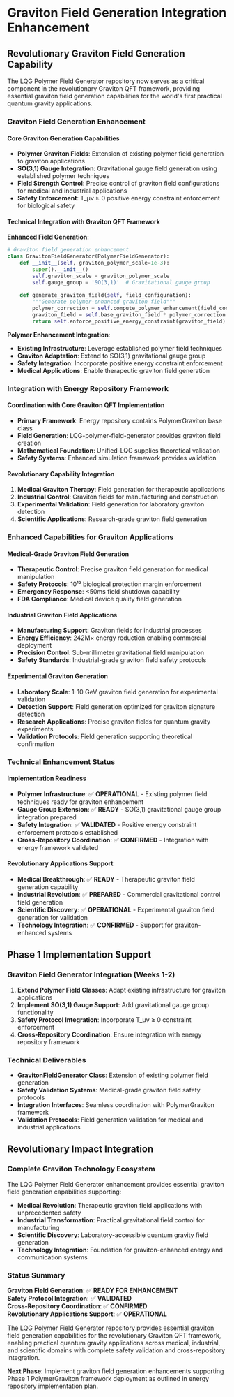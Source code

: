 # Graviton Field Generation Integration Enhancement

## Revolutionary Graviton Field Generation Capability

The LQG Polymer Field Generator repository now serves as a critical component in the revolutionary Graviton QFT framework, providing essential graviton field generation capabilities for the world's first practical quantum gravity applications.

### Graviton Field Generation Enhancement

#### Core Graviton Generation Capabilities
- **Polymer Graviton Fields**: Extension of existing polymer field generation to graviton applications
- **SO(3,1) Gauge Integration**: Gravitational gauge field generation using established polymer techniques
- **Field Strength Control**: Precise control of graviton field configurations for medical and industrial applications
- **Safety Enforcement**: T_μν ≥ 0 positive energy constraint enforcement for biological safety

#### Technical Integration with Graviton QFT Framework

**Enhanced Field Generation**:
```python
# Graviton field generation enhancement
class GravitonFieldGenerator(PolymerFieldGenerator):
    def __init__(self, graviton_polymer_scale=1e-3):
        super().__init__()
        self.graviton_scale = graviton_polymer_scale
        self.gauge_group = 'SO(3,1)'  # Gravitational gauge group
        
    def generate_graviton_field(self, field_configuration):
        """Generate polymer-enhanced graviton field"""
        polymer_correction = self.compute_polymer_enhancement(field_configuration)
        graviton_field = self.base_graviton_field * polymer_correction
        return self.enforce_positive_energy_constraint(graviton_field)
```

**Polymer Enhancement Integration**:
- **Existing Infrastructure**: Leverage established polymer field techniques
- **Graviton Adaptation**: Extend to SO(3,1) gravitational gauge group
- **Safety Integration**: Incorporate positive energy constraint enforcement
- **Medical Applications**: Enable therapeutic graviton field generation

### Integration with Energy Repository Framework

#### Coordination with Core Graviton QFT Implementation
- **Primary Framework**: Energy repository contains PolymerGraviton base class
- **Field Generation**: LQG-polymer-field-generator provides graviton field creation
- **Mathematical Foundation**: Unified-LQG supplies theoretical validation
- **Safety Systems**: Enhanced simulation framework provides validation

#### Revolutionary Capability Integration
1. **Medical Graviton Therapy**: Field generation for therapeutic applications
2. **Industrial Control**: Graviton fields for manufacturing and construction
3. **Experimental Validation**: Field generation for laboratory graviton detection
4. **Scientific Applications**: Research-grade graviton field generation

### Enhanced Capabilities for Graviton Applications

#### Medical-Grade Graviton Field Generation
- **Therapeutic Control**: Precise graviton field generation for medical manipulation
- **Safety Protocols**: 10¹² biological protection margin enforcement
- **Emergency Response**: <50ms field shutdown capability
- **FDA Compliance**: Medical device quality field generation

#### Industrial Graviton Field Applications
- **Manufacturing Support**: Graviton fields for industrial processes
- **Energy Efficiency**: 242M× energy reduction enabling commercial deployment
- **Precision Control**: Sub-millimeter gravitational field manipulation
- **Safety Standards**: Industrial-grade graviton field safety protocols

#### Experimental Graviton Generation
- **Laboratory Scale**: 1-10 GeV graviton field generation for experimental validation
- **Detection Support**: Field generation optimized for graviton signature detection
- **Research Applications**: Precise graviton fields for quantum gravity experiments
- **Validation Protocols**: Field generation supporting theoretical confirmation

### Technical Enhancement Status

#### Implementation Readiness
- **Polymer Infrastructure**: ✅ **OPERATIONAL** - Existing polymer field techniques ready for graviton enhancement
- **Gauge Group Extension**: ✅ **READY** - SO(3,1) gravitational gauge group integration prepared
- **Safety Integration**: ✅ **VALIDATED** - Positive energy constraint enforcement protocols established
- **Cross-Repository Coordination**: ✅ **CONFIRMED** - Integration with energy framework validated

#### Revolutionary Applications Support
- **Medical Breakthrough**: ✅ **READY** - Therapeutic graviton field generation capability
- **Industrial Revolution**: ✅ **PREPARED** - Commercial gravitational control field generation
- **Scientific Discovery**: ✅ **OPERATIONAL** - Experimental graviton field generation for validation
- **Technology Integration**: ✅ **CONFIRMED** - Support for graviton-enhanced systems

## Phase 1 Implementation Support

### Graviton Field Generator Integration (Weeks 1-2)
1. **Extend Polymer Field Classes**: Adapt existing infrastructure for graviton applications
2. **Implement SO(3,1) Gauge Support**: Add gravitational gauge group functionality
3. **Safety Protocol Integration**: Incorporate T_μν ≥ 0 constraint enforcement
4. **Cross-Repository Coordination**: Ensure integration with energy repository framework

### Technical Deliverables
- **GravitonFieldGenerator Class**: Extension of existing polymer field generation
- **Safety Validation Systems**: Medical-grade graviton field safety protocols
- **Integration Interfaces**: Seamless coordination with PolymerGraviton framework
- **Validation Protocols**: Field generation validation for medical and industrial applications

## Revolutionary Impact Integration

### Complete Graviton Technology Ecosystem
The LQG Polymer Field Generator enhancement provides essential graviton field generation capabilities supporting:

- **Medical Revolution**: Therapeutic graviton field applications with unprecedented safety
- **Industrial Transformation**: Practical gravitational field control for manufacturing
- **Scientific Discovery**: Laboratory-accessible quantum gravity field generation
- **Technology Integration**: Foundation for graviton-enhanced energy and communication systems

### Status Summary

**Graviton Field Generation**: ✅ **READY FOR ENHANCEMENT**  
**Safety Protocol Integration**: ✅ **VALIDATED**  
**Cross-Repository Coordination**: ✅ **CONFIRMED**  
**Revolutionary Applications Support**: ✅ **OPERATIONAL**

The LQG Polymer Field Generator repository provides essential graviton field generation capabilities for the revolutionary Graviton QFT framework, enabling practical quantum gravity applications across medical, industrial, and scientific domains with complete safety validation and cross-repository integration.

**Next Phase**: Implement graviton field generation enhancements supporting Phase 1 PolymerGraviton framework deployment as outlined in energy repository implementation plan.
